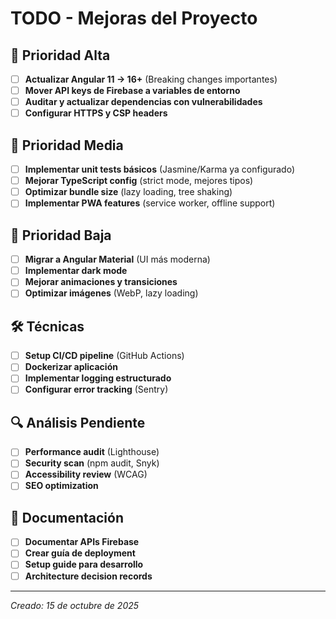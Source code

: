 # TODO - Mejoras del Proyecto

## 🚨 Prioridad Alta
- [ ] **Actualizar Angular 11 → 16+** (Breaking changes importantes)
- [ ] **Mover API keys de Firebase a variables de entorno**
- [ ] **Auditar y actualizar dependencias con vulnerabilidades**
- [ ] **Configurar HTTPS y CSP headers**

## 🔧 Prioridad Media
- [ ] **Implementar unit tests básicos** (Jasmine/Karma ya configurado)
- [ ] **Mejorar TypeScript config** (strict mode, mejores tipos)
- [ ] **Optimizar bundle size** (lazy loading, tree shaking)
- [ ] **Implementar PWA features** (service worker, offline support)

## 🎨 Prioridad Baja
- [ ] **Migrar a Angular Material** (UI más moderna)
- [ ] **Implementar dark mode**
- [ ] **Mejorar animaciones y transiciones**
- [ ] **Optimizar imágenes** (WebP, lazy loading)

## 🛠️ Técnicas
- [ ] **Setup CI/CD pipeline** (GitHub Actions)
- [ ] **Dockerizar aplicación**
- [ ] **Implementar logging estructurado**
- [ ] **Configurar error tracking** (Sentry)

## 🔍 Análisis Pendiente
- [ ] **Performance audit** (Lighthouse)
- [ ] **Security scan** (npm audit, Snyk)
- [ ] **Accessibility review** (WCAG)
- [ ] **SEO optimization**

## 📝 Documentación
- [ ] **Documentar APIs Firebase**
- [ ] **Crear guía de deployment**
- [ ] **Setup guide para desarrollo**
- [ ] **Architecture decision records**

---
*Creado: 15 de octubre de 2025*